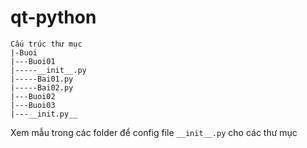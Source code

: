 # qt-python

```
Cấu trúc thư mục
|-Buoi
|---Buoi01
|-----__init__.py
|-----Bai01.py
|-----Bai02.py
|---Buoi02
|---Buoi03
|---__init.py__
```
Xem mẫu trong các folder để config file ```__init__.py``` cho các thư mục